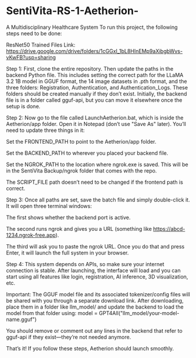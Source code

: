 # SentiVita-RS-1-Aetherion-
A Multidisciplinary Healthcare System
To run this project, the following steps need to be done:

ResNet50 Trained Files Link: https://drive.google.com/drive/folders/1cGGxI_1bL8HInEMp9aXibgbWvs-vKwFB?usp=sharing


Step 1:
First, clone the entire repository. Then update the paths in the backend Python file. This includes setting the correct path for the LLaMA 3.2 1B model in GGUF format, the 14 image datasets in .pth format, and the three folders: Registration, Authentication, and Authentication_Logs. These folders should be created manually if they don’t exist. Initially, the backend file is in a folder called gguf-api, but you can move it elsewhere once the setup is done.

Step 2:
Now go to the file called LaunchAetherion.bat, which is inside the Aetherion/app folder. Open it in Notepad (don’t use "Save As" later). You’ll need to update three things in it:

Set the FRONTEND_PATH to point to the Aetherion/app folder.

Set the BACKEND_PATH to wherever you placed your backend file.

Set the NGROK_PATH to the location where ngrok.exe is saved. This will be in the SentiVita Backup/ngrok folder that comes with the repo.

The SCRIPT_FILE path doesn’t need to be changed if the frontend path is correct.

Step 3:
Once all paths are set, save the batch file and simply double-click it. It will open three terminal windows:

The first shows whether the backend port is active.

The second runs ngrok and gives you a URL (something like https://abcd-1234.ngrok-free.app).

The third will ask you to paste the ngrok URL. Once you do that and press Enter, it will launch the full system in your browser.

Step 4:
This system depends on APIs, so make sure your internet connection is stable. After launching, the interface will load and you can start using all features like login, registration, AI inference, 3D visualization, etc.

Important:
The GGUF model file and its associated tokenizer/config files will be shared with you through a separate download link. After downloading, place them in a folder like llm_model/ and update the backend to load the model from that folder using:
model = GPT4All("llm_model/your-model-name.gguf")

You should remove or comment out any lines in the backend that refer to gguf-api if they exist—they’re not needed anymore.

That’s it! If you follow these steps, Aetherion should launch smoothly.


